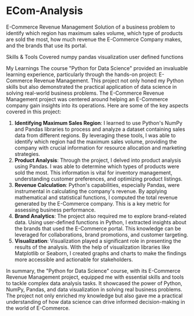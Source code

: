 # ECom-Analysis

E-Commerce Revenue Management
Solution of a business problem to identify which region has maximum sales volume, which type of products are sold the most, how much revenue the E-Commerce Company makes, and the brands that use its portal.

Skills & Tools Covered
numpy
pandas
visualization
user defined functions

My Learnings
The course "Python for Data Science" provided an invaluable learning experience, particularly through the hands-on project: E-Commerce Revenue Management.
This project not only honed my Python skills but also demonstrated the practical application of data science in solving real-world business problems. The E-Commerce Revenue Management project was centered around helping an E-Commerce company gain insights into its operations. Here are some of the key aspects covered in this project: 

  1. **Identifying Maximum Sales Region**: I learned to use Python's NumPy and Pandas libraries to process and analyze a dataset containing sales data from different regions. By leveraging these tools, I was able to identify which region had the maximum sales volume, providing the company with crucial information for resource allocation and marketing strategies.
  2. **Product Analysis**: Through the project, I delved into product analysis using Pandas. I was able to determine which types of products were sold the most. This information is vital for inventory management, understanding customer preferences, and optimizing product listings.
  3. **Revenue Calculation**: Python's capabilities, especially Pandas, were instrumental in calculating the company's revenue. By applying mathematical and statistical functions, I computed the total revenue generated by the E-Commerce company. This is a key metric for assessing business performance.
  4. **Brand Analytics**: The project also required me to explore brand-related data. Using user-defined functions in Python, I extracted insights about the brands that used the E-Commerce portal. This knowledge can be leveraged for collaborations, brand promotions, and customer targeting.
  5. **Visualization**: Visualization played a significant role in presenting the results of the analysis. With the help of visualization libraries like Matplotlib or Seaborn, I created graphs and charts to make the findings more accessible and actionable for stakeholders.
  
  In summary, the "Python for Data Science" course, with its E-Commerce Revenue Management project, equipped me with essential skills and tools to tackle complex data analysis tasks. It showcased the power of Python, NumPy, Pandas, and data visualization in solving real business problems. The project not only enriched my knowledge but also gave me a practical understanding of how data science can drive informed decision-making in the world of E-Commerce.
